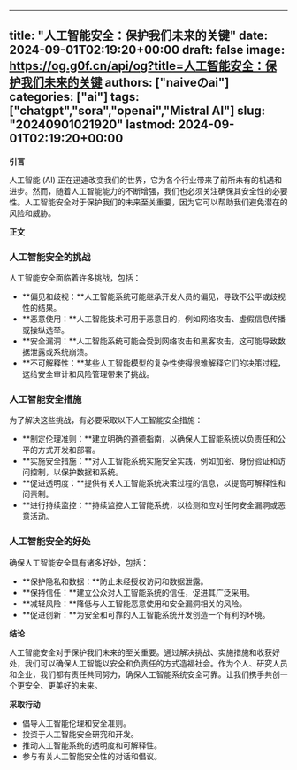 
---
title: "人工智能安全：保护我们未来的关键"
date: 2024-09-01T02:19:20+00:00
draft: false
image: https://og.g0f.cn/api/og?title=人工智能安全：保护我们未来的关键
authors: ["naiveのai"]
categories: ["ai"]
tags: ["chatgpt","sora","openai","Mistral AI"]
slug: "20240901021920"
lastmod: 2024-09-01T02:19:20+00:00
---
**引言**

人工智能 (AI) 正在迅速改变我们的世界，它为各个行业带来了前所未有的机遇和进步。然而，随着人工智能能力的不断增强，我们也必须关注确保其安全性的必要性。人工智能安全对于保护我们的未来至关重要，因为它可以帮助我们避免潜在的风险和威胁。

**正文**

### 人工智能安全的挑战

人工智能安全面临着许多挑战，包括：

- **偏见和歧视：**人工智能系统可能继承开发人员的偏见，导致不公平或歧视性的结果。
- **恶意使用：**人工智能技术可用于恶意目的，例如网络攻击、虚假信息传播或操纵选举。
- **安全漏洞：**人工智能系统可能会受到网络攻击和黑客攻击，这可能导致数据泄露或系统崩溃。
- **不可解释性：**某些人工智能模型的复杂性使得很难解释它们的决策过程，这给安全审计和风险管理带来了挑战。

### 人工智能安全措施

为了解决这些挑战，有必要采取以下人工智能安全措施：

- **制定伦理准则：**建立明确的道德指南，以确保人工智能系统以负责任和公平的方式开发和部署。
- **实施安全措施：**对人工智能系统实施安全实践，例如加密、身份验证和访问控制，以保护数据和系统。
- **促进透明度：**提供有关人工智能系统决策过程的信息，以提高可解释性和问责制。
- **进行持续监控：**持续监控人工智能系统，以检测和应对任何安全漏洞或恶意活动。

### 人工智能安全的好处

确保人工智能安全具有诸多好处，包括：

- **保护隐私和数据：**防止未经授权访问和数据泄露。
- **保持信任：**建立公众对人工智能系统的信任，促进其广泛采用。
- **减轻风险：**降低与人工智能恶意使用和安全漏洞相关的风险。
- **促进创新：**为安全和可靠的人工智能系统开发创造一个有利的环境。

**结论**

人工智能安全对于保护我们未来的至关重要。通过解决挑战、实施措施和收获好处，我们可以确保人工智能以安全和负责任的方式造福社会。作为个人、研究人员和企业，我们都有责任共同努力，确保人工智能系统安全可靠。让我们携手共创一个更安全、更美好的未来。

**采取行动**

* 倡导人工智能伦理和安全准则。
* 投资于人工智能安全研究和开发。
* 推动人工智能系统的透明度和可解释性。
* 参与有关人工智能安全性的对话和倡议。